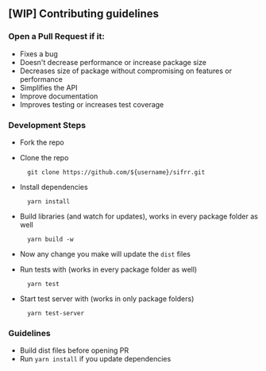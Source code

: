 ## \[WIP] Contributing guidelines

### Open a Pull Request if it:

- Fixes a bug
- Doesn't decrease performance or increase package size
- Decreases size of package without compromising on features or performance
- Simplifies the API
- Improve documentation
- Improves testing or increases test coverage

### Development Steps

- Fork the repo
- Clone the repo

        git clone https://github.com/${username}/sifrr.git

- Install dependencies

        yarn install

- Build libraries (and watch for updates), works in every package folder as well

        yarn build -w

- Now any change you make will update the `dist` files
- Run tests with (works in every package folder as well)

        yarn test

- Start test server with (works in only package folders)

        yarn test-server

### Guidelines

- Build dist files before opening PR
- Run `yarn install` if you update dependencies
